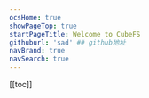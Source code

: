 ```yaml
---
ocsHome: true
showPageTop: true
startPageTitle: Welcome to CubeFS
githuburl: 'sad' ## github地址
navBrand: true
navSearch: true
---
```

[[toc]]
